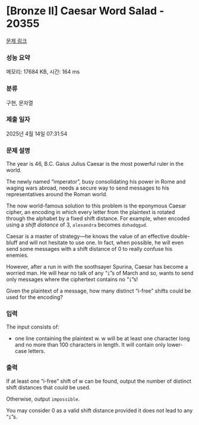 # [Bronze II] Caesar Word Salad - 20355 

[문제 링크](https://www.acmicpc.net/problem/20355) 

### 성능 요약

메모리: 17684 KB, 시간: 164 ms

### 분류

구현, 문자열

### 제출 일자

2025년 4월 14일 07:31:54

### 문제 설명

<p>The year is 46, B.C. Gaius Julius Caesar is the most powerful ruler in the world.</p>

<p>The newly named “imperator”, busy consolidating his power in Rome and waging wars abroad, needs a secure way to send messages to his representatives around the Roman world.</p>

<p>The now world-famous solution to this problem is the eponymous Caesar cipher, an encoding in which every letter from the plaintext is rotated through the alphabet by a fixed shift distance. For example, when encoded using a <em>shift distance</em> of 3, <code>alexandra</code> becomes <code>dohadqgud</code>.</p>

<p>Caesar is a master of strategy—he knows the value of an effective double-bluff and will not hesitate to use one. In fact, when possible, he will even send some messages with a shift distance of 0 to really confuse his enemies.</p>

<p>However, after a run in with the soothsayer Spurina, Caesar has become a worried man. He will hear no talk of any “<code>i</code>”s of March and so, wants to send only messages where the ciphertext contains no “<code>i</code>”s!</p>

<p>Given the plaintext of a message, how many distinct “i-free” shifts could be used for the encoding?</p>

### 입력 

 <p>The input consists of:</p>

<ul>
	<li>one line containing the plaintext w. w will be at least one character long and no more than 100 characters in length. It will contain only lower-case letters.</li>
</ul>

### 출력 

 <p>If at least one “i-free” shift of w can be found, output the number of distinct shift distances that could be used.</p>

<p>Otherwise, output <code>impossible</code>.</p>

<p>You may consider 0 as a valid shift distance provided it does not lead to any “<code>i</code>”s.</p>

